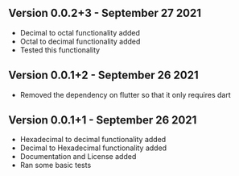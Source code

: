 ## Version 0.0.2+3 - September 27 2021
* Decimal to octal functionality added
* Octal to decimal functionality added
* Tested this functionality

## Version 0.0.1+2 - September 26 2021

* Removed the dependency on flutter so that it only requires dart

## Version 0.0.1+1 - September 26 2021

* Hexadecimal to decimal functionality added
* Decimal to Hexadecimal functionality added
* Documentation and License added
* Ran some basic tests